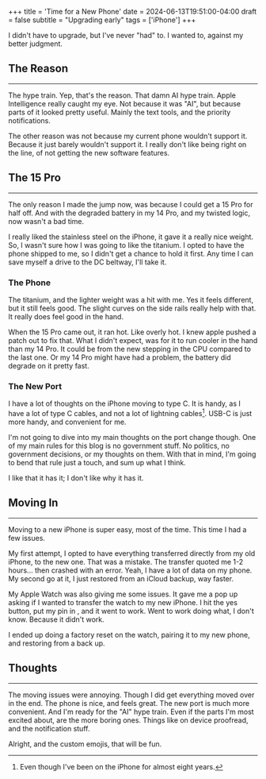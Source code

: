 +++
title = 'Time for a New Phone'
date = 2024-06-13T19:51:00-04:00
draft = false
subtitle = "Upgrading early"
tags = ['iPhone']
+++

I didn't have to upgrade, but I've never "had" to. I wanted to, against my better judgment.

<h2>The Reason</h2>
<hr>

The hype train. Yep, that's the reason. That damn AI hype train. Apple Intelligence really caught my eye. Not because it was "AI", but because parts of it looked pretty useful. Mainly the text tools, and the priority notifications.

The other reason was not because my current phone wouldn't support it. Because it just barely wouldn't support it. I really don't like being right on the line, of not getting the new software features.

<h2>The 15 Pro</h2>
<hr>

The only reason I made the jump now, was because I could get a 15 Pro for half off. And with the degraded battery in my 14 Pro, and my twisted logic, now wasn't a bad time.

I really liked the stainless steel on the iPhone, it gave it a really nice weight. So, I wasn't sure how I was going to like the titanium. I opted to have the phone shipped to me, so I didn't get a chance to hold it first. Any time I can save myself a drive to the DC beltway, I'll take it.

<h3>The Phone</h3>

The titanium, and the lighter weight was a hit with me. Yes it feels different, but it still feels good. The slight curves on the side rails really help with that. It really does feel good in the hand.

When the 15 Pro came out, it ran hot. Like overly hot. I knew apple pushed a patch out to fix that. What I didn't expect, was for it to run cooler in the hand than my 14 Pro. It could be from the new stepping in the CPU compared to the last one. Or my 14 Pro might have had a problem, the battery did degrade on it pretty fast.

<h3>The New Port</h3>

I have a lot of thoughts on the iPhone moving to type C. It is handy, as I have a lot of type C cables, and not a lot of lightning cables[^1]. USB-C is just more handy, and convenient for me.

I'm not going to dive into my main thoughts on the port change though. One of my main rules for this blog is no government stuff. No politics, no government decisions, or my thoughts on them. With that in mind, I'm going to bend that rule just a touch, and sum up what I think.

I like that it has it; I don't like why it has it.

<h2>Moving In</h2>
<hr>

 Moving to a new iPhone is super easy, most of the time. This time I had a few issues.
 
 My first attempt, I opted to have everything transferred directly from my old iPhone, to the new one. That was a mistake. The transfer quoted me 1-2 hours... then crashed with an error. Yeah, I have a lot of data on my phone. My second go at it, I just restored from an iCloud backup, way faster.
 
 My Apple Watch was also giving me some issues. It gave me a pop up asking if I wanted to transfer the watch to my new iPhone. I hit the yes button, put my pin in , and it went to work. Went to work doing what, I don't know. Because it didn't work.
 
 I ended up doing a factory reset on the watch, pairing it to my new phone, and restoring from a back up.
 
 <h2>Thoughts</h2>
 <hr>
 
 The moving issues were annoying. Though I did get everything moved over in the end. The phone is nice, and feels great. The new port is much more convenient. And I'm ready for the "AI" hype train. Even if the parts I'm most excited about, are the more boring ones. Things like on device proofread, and the notification stuff.
 
 Alright, and the custom emojis, that will be fun.

[^1]: Even though I've been on the iPhone for almost eight years. 
